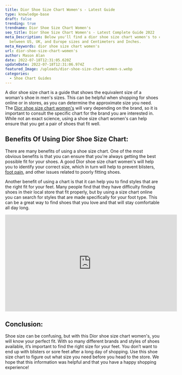 ```yaml
---
title: Dior Shoe Size Chart Women's - Latest Guide
type: knowledge-base
draft: false
trending: true
trendname: Dior Shoe Size Chart Women's
seo_title: Dior Shoe Size Chart Women's - Latest Complete Guide 2022
meta_Description: Below you'll find a dior shoe size chart women's to convert
  between US, UK, and Europe sizes and Centimeters and Inches.
meta_Keywords: dior shoe size chart women's
url: dior-shoe-size-chart-women's
author: Mason Alan
date: 2022-07-18T12:31:05.620Z
updateDate: 2022-07-18T12:31:06.974Z
featured_Image: /uploads/dior-shoe-size-chart-women-s.webp
categories:
  - Shoe Chart Guides
---
```

A dior shoe size chart is a guide that shows the equivalent size of a woman's shoe in men's sizes. This can be helpful when shopping for shoes online or in stores, as you can determine the approximate size you need. The <a href="https://shoesspy.com/dior-shoe-size-chart-women's/" target="_blank" rel="noopener">Dior shoe size chart women's</a> will vary depending on the brand, so it is important to consult the specific chart for the brand you are interested in. While not an exact science, using a shoe size chart women's can help ensure that you get a pair of shoes that fit well.

## **Benefits Of Using Dior Shoe Size Chart:**

There are many benefits of using a shoe size chart. One of the most obvious benefits is that you can ensure that you're always getting the best possible fit for your shoes. A good Dior shoe size chart women's will help you to identify your correct size, which in turn will help to prevent blisters, <a href="https://www.braceability.com/blogs/info/ball-of-foot-pain?gclid=Cj0KCQjwidSWBhDdARIsAIoTVb2aHGPb7P1HKCxKsyBQSLHIj6l06yaLRAZhQa-E1AC5UkdgkCVVQmYaAmhLEALw_wcB" target="_blank" rel="nofollow" rel="noopener">foot pain</a>, and other issues related to poorly fitting shoes. 

Another benefit of using a chart is that it can help you to find styles that are the right fit for your feet. Many people find that they have difficulty finding shoes in their local store that fit properly, but by using a size chart online you can search for styles that are made specifically for your foot type. This can be a great way to find shoes that you love and that will stay comfortable all day long.

<iframe width="560" height="315" src="https://www.youtube.com/embed/n4-Q24a3DEM" title="YouTube video player" frameborder="0" allow="accelerometer; autoplay; clipboard-write; encrypted-media; gyroscope; picture-in-picture" allowfullscreen></iframe>

## **Conclusion:**

Shoe size can be confusing, but with this Dior shoe size chart women's, you will know your perfect fit. With so many different brands and styles of shoes available, it’s important to find the right size for your feet. You don’t want to end up with blisters or sore feet after a long day of shopping. Use this shoe size chart to figure out what size you need before you head to the store. We hope that this information was helpful and that you have a happy shopping experience!